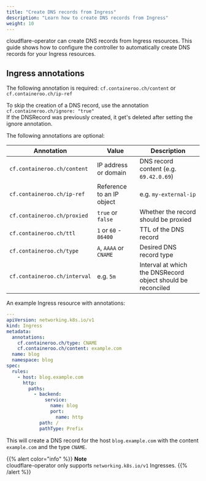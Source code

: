 ```yaml
---
title: "Create DNS records from Ingress"
description: "Learn how to create DNS records from Ingress"
weight: 10
---
```


cloudflare-operator can create DNS records from Ingress resources. This guide shows how to configure the controller to automatically create DNS records for your Ingress resources.

## Ingress annotations

The following annotation is required: `cf.containeroo.ch/content` or `cf.containeroo.ch/ip-ref`

To skip the creation of a DNS record, use the annotation `cf.containeroo.ch/ignore: "true"`\
If the DNSRecord was previously created, it get's deleted after setting the ignore annotation.

The following annotations are optional:

| Annotation                   | Value                     | Description                                                 |
| ---------------------------- | ------------------------- | ----------------------------------------------------------- |
| `cf.containeroo.ch/content`  | IP address or domain      | DNS record content (e.g. `69.42.0.69`)                      |
| `cf.containeroo.ch/ip-ref`   | Reference to an IP object | e.g. `my-external-ip`                                       |
| `cf.containeroo.ch/proxied`  | `true` or `false`         | Whether the record should be proxied                        |
| `cf.containeroo.ch/ttl`      | `1` or `60` - `86400`     | TTL of the DNS record                                       |
| `cf.containeroo.ch/type`     | `A`, `AAAA` or `CNAME`    | Desired DNS record type                                     |
| `cf.containeroo.ch/interval` | e.g. `5m`                 | Interval at which the DNSRecord object should be reconciled |

An example Ingress resource with annotations:

```yaml
---
apiVersion: networking.k8s.io/v1
kind: Ingress
metadata:
  annotations:
    cf.containeroo.ch/type: CNAME
    cf.containeroo.ch/content: example.com
  name: blog
  namespace: blog
spec:
  rules:
    - host: blog.example.com
      http:
        paths:
          - backend:
              service:
                name: blog
                port:
                  name: http
            path: /
            pathType: Prefix
```

This will create a DNS record for the host `blog.example.com` with the content `example.com` and the type `CNAME`.

{{% alert color="info" %}}
**Note**\
cloudflare-operator only supports `networking.k8s.io/v1` Ingresses.
{{% /alert %}}

